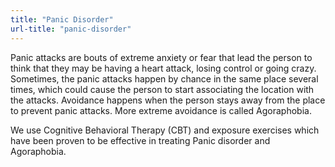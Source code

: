 ```yaml
---
title: "Panic Disorder"
url-title: "panic-disorder"
---
```

Panic attacks are bouts of extreme anxiety or fear that lead the person to think that they may be having a heart attack, losing control or going crazy. Sometimes, the panic attacks happen by chance in the same place several times, which could cause the person to start associating the location with the attacks. Avoidance happens when the person stays away from the place to prevent panic attacks. More extreme avoidance is called Agoraphobia.

We use Cognitive Behavioral Therapy (CBT) and exposure exercises which have been proven to be effective in treating Panic disorder and Agoraphobia.